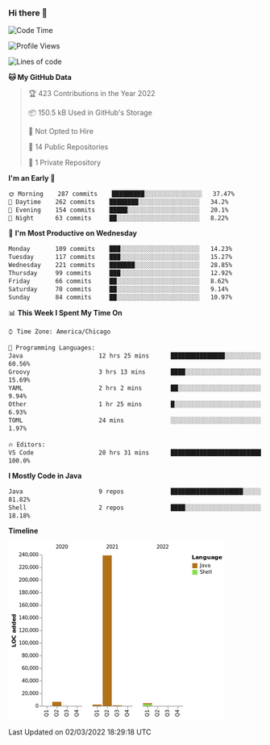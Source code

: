 ### Hi there 👋


<!--START_SECTION:waka-->
![Code Time](http://img.shields.io/badge/Code%20Time-2%2C109%20hrs%2047%20mins-blue)

![Profile Views](http://img.shields.io/badge/Profile%20Views-20-blue)

![Lines of code](https://img.shields.io/badge/From%20Hello%20World%20I%27ve%20Written-253%20Thousand%20lines%20of%20code-blue)

**🐱 My GitHub Data** 

> 🏆 423 Contributions in the Year 2022
 > 
> 📦 150.5 kB Used in GitHub's Storage 
 > 
> 🚫 Not Opted to Hire
 > 
> 📜 14 Public Repositories 
 > 
> 🔑 1 Private Repository 
 > 
**I'm an Early 🐤** 

```text
🌞 Morning    287 commits    █████████░░░░░░░░░░░░░░░░   37.47% 
🌆 Daytime    262 commits    ████████░░░░░░░░░░░░░░░░░   34.2% 
🌃 Evening    154 commits    █████░░░░░░░░░░░░░░░░░░░░   20.1% 
🌙 Night      63 commits     ██░░░░░░░░░░░░░░░░░░░░░░░   8.22%

```
📅 **I'm Most Productive on Wednesday** 

```text
Monday       109 commits    ███░░░░░░░░░░░░░░░░░░░░░░   14.23% 
Tuesday      117 commits    ███░░░░░░░░░░░░░░░░░░░░░░   15.27% 
Wednesday    221 commits    ███████░░░░░░░░░░░░░░░░░░   28.85% 
Thursday     99 commits     ███░░░░░░░░░░░░░░░░░░░░░░   12.92% 
Friday       66 commits     ██░░░░░░░░░░░░░░░░░░░░░░░   8.62% 
Saturday     70 commits     ██░░░░░░░░░░░░░░░░░░░░░░░   9.14% 
Sunday       84 commits     ██░░░░░░░░░░░░░░░░░░░░░░░   10.97%

```


📊 **This Week I Spent My Time On** 

```text
⌚︎ Time Zone: America/Chicago

💬 Programming Languages: 
Java                     12 hrs 25 mins      ███████████████░░░░░░░░░░   60.56% 
Groovy                   3 hrs 13 mins       ████░░░░░░░░░░░░░░░░░░░░░   15.69% 
YAML                     2 hrs 2 mins        ██░░░░░░░░░░░░░░░░░░░░░░░   9.94% 
Other                    1 hr 25 mins        █░░░░░░░░░░░░░░░░░░░░░░░░   6.93% 
TOML                     24 mins             ░░░░░░░░░░░░░░░░░░░░░░░░░   1.97%

🔥 Editors: 
VS Code                  20 hrs 31 mins      █████████████████████████   100.0%

```

**I Mostly Code in Java** 

```text
Java                     9 repos             ████████████████████░░░░░   81.82% 
Shell                    2 repos             ████░░░░░░░░░░░░░░░░░░░░░   18.18%

```


**Timeline**

![Chart not found](https://raw.githubusercontent.com/powercasgamer/powercasgamer/master/charts/bar_graph.png) 


 Last Updated on 02/03/2022 18:29:18 UTC
<!--END_SECTION:waka-->
